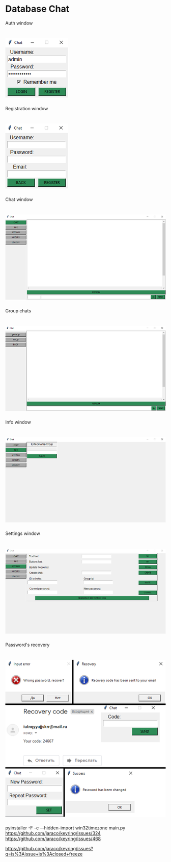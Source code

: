 # Database Chat
Auth window

# ![alt text](Images/auth.png)

Registration window

# ![alt text](Images/register.png)

Chat window

# ![alt text](Images/chat.png)

Group chats

# ![alt text](Images/groups.png)

Info window

# ![alt text](Images/info.png)

Settings window

# ![alt text](Images/settings.png)

Password's recovery

# ![alt text](Images/recovery.png)
pyinstaller -F -c --hidden-import win32timezone main.py
https://github.com/jaraco/keyring/issues/324
https://github.com/jaraco/keyring/issues/468

https://github.com/jaraco/keyring/issues?q=is%3Aissue+is%3Aclosed+freeze
